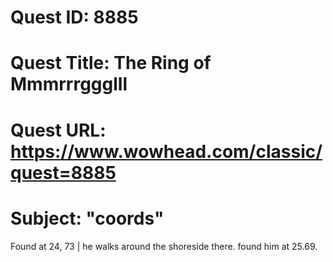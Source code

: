 # Quest ID: 8885
# Quest Title: The Ring of Mmmrrrggglll
# Quest URL: https://www.wowhead.com/classic/quest=8885
# Subject: "coords"
Found at 24, 73 | he walks around the shoreside there. found him at 25.69.